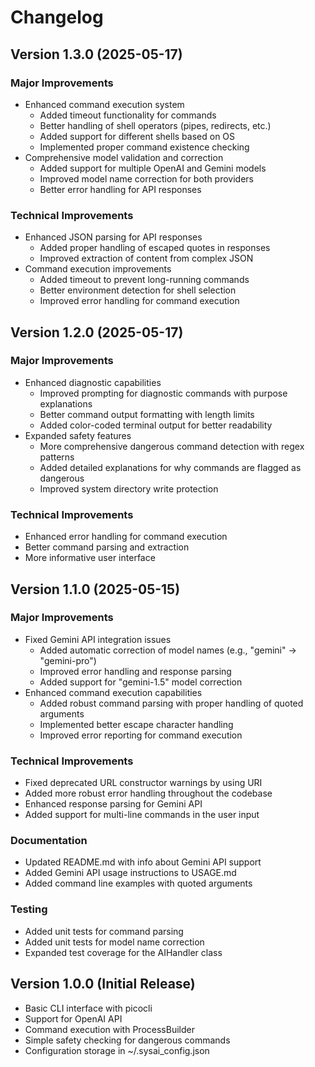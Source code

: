 # Changelog

## Version 1.3.0 (2025-05-17)

### Major Improvements
- Enhanced command execution system
  - Added timeout functionality for commands
  - Better handling of shell operators (pipes, redirects, etc.)
  - Added support for different shells based on OS
  - Implemented proper command existence checking
- Comprehensive model validation and correction
  - Added support for multiple OpenAI and Gemini models
  - Improved model name correction for both providers
  - Better error handling for API responses

### Technical Improvements
- Enhanced JSON parsing for API responses
  - Added proper handling of escaped quotes in responses
  - Improved extraction of content from complex JSON
- Command execution improvements
  - Added timeout to prevent long-running commands
  - Better environment detection for shell selection
  - Improved error handling for command execution

## Version 1.2.0 (2025-05-17)

### Major Improvements
- Enhanced diagnostic capabilities
  - Improved prompting for diagnostic commands with purpose explanations
  - Better command output formatting with length limits
  - Added color-coded terminal output for better readability
- Expanded safety features
  - More comprehensive dangerous command detection with regex patterns
  - Added detailed explanations for why commands are flagged as dangerous
  - Improved system directory write protection

### Technical Improvements
- Enhanced error handling for command execution
- Better command parsing and extraction
- More informative user interface

## Version 1.1.0 (2025-05-15)

### Major Improvements
- Fixed Gemini API integration issues
  - Added automatic correction of model names (e.g., "gemini" → "gemini-pro")
  - Improved error handling and response parsing
  - Added support for "gemini-1.5" model correction
- Enhanced command execution capabilities
  - Added robust command parsing with proper handling of quoted arguments
  - Implemented better escape character handling
  - Improved error reporting for command execution

### Technical Improvements
- Fixed deprecated URL constructor warnings by using URI
- Added more robust error handling throughout the codebase
- Enhanced response parsing for Gemini API
- Added support for multi-line commands in the user input

### Documentation
- Updated README.md with info about Gemini API support
- Added Gemini API usage instructions to USAGE.md
- Added command line examples with quoted arguments

### Testing
- Added unit tests for command parsing
- Added unit tests for model name correction
- Expanded test coverage for the AIHandler class

## Version 1.0.0 (Initial Release)

- Basic CLI interface with picocli
- Support for OpenAI API
- Command execution with ProcessBuilder
- Simple safety checking for dangerous commands
- Configuration storage in ~/.sysai_config.json
